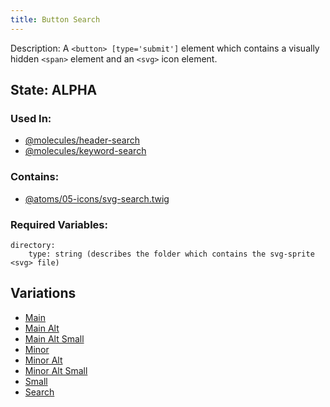 ```yaml
---
title: Button Search
---
```

Description: A `<button> [type='submit']` element which contains a visually hidden `<span>` element and an `<svg>` icon element.

## State: ALPHA
### Used In:
- [@molecules/header-search](/?p=molecules-header-search)
- [@molecules/keyword-search](/?p=molecules-keyword-search)

### Contains:
- [@atoms/05-icons/svg-search.twig](/?p=atoms-svg-search)

### Required Variables: 
~~~
directory: 
    type: string (describes the folder which contains the svg-sprite <svg> file)
~~~
## Variations
* [Main](/?p=atoms-button-link)
* [Main Alt](/?p=atoms-button-link-alt)
* [Main Alt Small](/?p=atoms-button-link-alt-sm)
* [Minor](/?p=atoms-button-link2)
* [Minor Alt](/?p=atoms-button-link2-alt)
* [Minor Alt Small](/?p=atoms-button-link2-alt-sm)
* [Small](/?p=atoms-button-link-sm)
* [Search](/?p=atoms-button-search)
